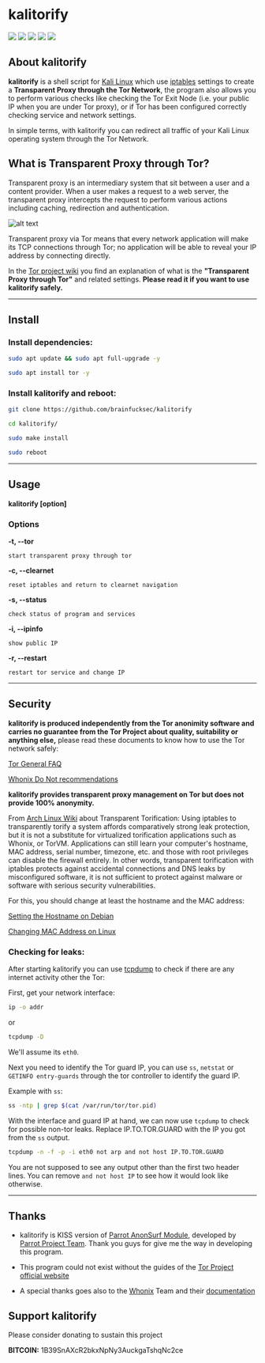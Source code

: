 # kalitorify

<a href="https://github.com/brainfucksec/kalitorify/releases"><img src="https://img.shields.io/badge/version-1.16.0--2-blue.svg"></a>
<a href="https://github.com/brainfucksec/kalitorify/commits/master"><img src="https://img.shields.io/badge/build-passing-brightgreen.svg"></a>
<a href="https://github.com/brainfucksec/kalitorify/blob/master/README.md"><img src="https://img.shields.io/badge/docs-passing-brightgreen.svg"></a>
<a href="https://github.com/brainfucksec/kalitorify/blob/master/LICENSE"><img src="https://img.shields.io/github/license/brainfucksec/kalitorify.svg"></a>
<a href="https://github.com/brainfucksec/kalitorify/network/members"><img src="https://img.shields.io/github/forks/brainfucksec/kalitorify.svg"></a>

## About kalitorify

**kalitorify** is a shell script for [Kali Linux](https://www.kali.org/) which use [iptables](https://www.netfilter.org/projects/iptables/index.html) settings to create a **Transparent Proxy through the Tor Network**, the program also allows you to perform various checks like checking the Tor Exit Node (i.e. your public IP when you are under Tor proxy), or if Tor has been configured correctly checking service and network settings.

In simple terms, with kalitorify you can redirect all traffic of your Kali Linux operating system through the Tor Network.

## What is Transparent Proxy through Tor?

Transparent proxy is an intermediary system that sit between a user and a content provider. When a user makes a request to a web server, the transparent proxy intercepts the request to perform various actions including caching, redirection and authentication.

![alt text](https://imgur.com/c9canu4.png)

Transparent proxy via Tor means that every network application will make its TCP connections through Tor; no application will be able to reveal your IP address by connecting directly.

In the [Tor project wiki](https://trac.torproject.org/projects/tor/wiki/doc/TransparentProxy) you find an explanation of what is the **"Transparent Proxy through Tor"** and related settings.
**Please read it if you want to use kalitorify safely.**

---

## Install

### Install dependencies:
```bash
sudo apt update && sudo apt full-upgrade -y

sudo apt install tor -y
```

### Install kalitorify and reboot:
```bash
git clone https://github.com/brainfucksec/kalitorify

cd kalitorify/

sudo make install

sudo reboot
```

---

## Usage

**kalitorify [option]**

### Options

**-t, --tor**

    start transparent proxy through tor

**-c, --clearnet**

    reset iptables and return to clearnet navigation

**-s, --status**

    check status of program and services

**-i, --ipinfo**

    show public IP

**-r, --restart**

    restart tor service and change IP

---

## Security

**kalitorify is produced independently from the Tor anonimity software and carries no guarantee from the Tor Project about quality, suitability or anything else,** please read these documents to know how to use the Tor network safely:

[Tor General FAQ](https://www.torproject.org/docs/faq.html.en)

[Whonix Do Not recommendations](https://www.whonix.org/wiki/DoNot)

**kalitorify provides transparent proxy management on Tor but does not provide 100% anonymity.**

From [Arch Linux Wiki](https://wiki.archlinux.org/index.php/Tor) about Transparent Torification: Using iptables to transparently torify a system affords comparatively strong leak protection, but it is not a substitute for virtualized torification applications such as Whonix, or TorVM.
Applications can still learn your computer's hostname, MAC address, serial number, timezone, etc. and those with root privileges can disable the firewall entirely. In other words, transparent torification with iptables protects against accidental connections and DNS leaks by misconfigured software, it is not sufficient to protect against malware or software with serious security vulnerabilities.

For this, you should change at least the hostname and the MAC address:

[Setting the Hostname on Debian](https://debian-handbook.info/browse/stable/sect.hostname-name-service.html)

[Changing MAC Address on Linux](https://en.wikibooks.org/wiki/Changing_Your_MAC_Address/Linux)

### Checking for leaks:

After starting kalitorify you can use [tcpdump](https://www.tcpdump.org/) to check if there are any internet activity other the Tor:

First, get your network interface:
```bash
ip -o addr
```

or

```bash
tcpdump -D
```

We'll assume its `eth0`.

Next you need to identify the Tor guard IP, you can use `ss`, `netstat` or `GETINFO entry-guards` through the tor controller to identify the guard IP.

Example with `ss`:
```bash
ss -ntp | grep $(cat /var/run/tor/tor.pid)
```

With the interface and guard IP at hand, we can now use `tcpdump` to check for possible non-tor leaks. Replace IP.TO.TOR.GUARD with the IP you got from the `ss` output.
```bash
tcpdump -n -f -p -i eth0 not arp and not host IP.TO.TOR.GUARD
```

You are not supposed to see any output other than the first two header lines. You can remove `and not host IP` to see how it would look like otherwise.

---

## Thanks

* kalitorify is KISS version of [Parrot AnonSurf Module](https://github.com/parrotsec/anonsurf), developed by [Parrot Project Team](https://docs.parrotsec.org/developers). Thank you guys for give me the way in developing this program.

* This program could not exist without the guides of the [Tor Project official website](https://www.torproject.org/)

* A special thanks goes also to the [Whonix](https://www.whonix.org/) Team and their [documentation](https://www.whonix.org/wiki/Documentation)

## Support kalitorify

Please consider donating to sustain this project

**BITCOIN:** 1B39SnAXcR2bkxNpNy3AuckgaTshqNc2ce
